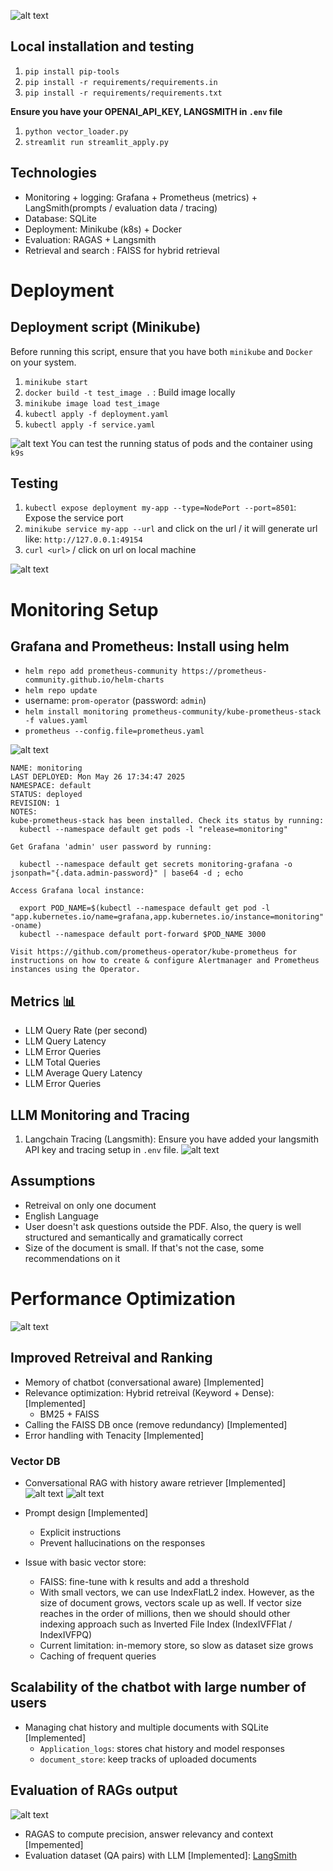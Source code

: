 
![alt text](images/chatbot.png)

## Local installation and testing
1. `pip install pip-tools`
2. `pip install -r requirements/requirements.in`
3. `pip install -r requirements/requirements.txt`

**Ensure you have your OPENAI_API_KEY, LANGSMITH in `.env` file**
1. `python vector_loader.py`
2. `streamlit run streamlit_apply.py`


## Technologies
- Monitoring + logging: Grafana + Prometheus (metrics) + LangSmith(prompts / evaluation data / tracing)
- Database: SQLite
- Deployment: Minikube (k8s) + Docker
- Evaluation: RAGAS + Langsmith
- Retrieval and search : FAISS  for hybrid retrieval 

# Deployment

## Deployment script (Minikube)
Before running this script, ensure that you have both `minikube` and `Docker` on your system.
1. `minikube start`
2. `docker build -t test_image .` : Build image locally
3. `minikube image load test_image`
4. `kubectl apply -f deployment.yaml`
5. `kubectl apply -f service.yaml`

![alt text](images/image.png) You can test the running status of pods and the container using `k9s`


## Testing
1. `kubectl expose deployment my-app --type=NodePort --port=8501`: Expose the service port
2. `minikube service my-app --url` and click on the url / it will generate url like: `http://127.0.0.1:49154`
3. `curl <url>` / click on url on local machine

![alt text](images/streamlit.png)


# Monitoring Setup

## Grafana and Prometheus: Install using helm
- `helm repo add prometheus-community https://prometheus-community.github.io/helm-charts`
- `helm repo update`
- username: `prom-operator` (password: `admin`)
- `helm install monitoring prometheus-community/kube-prometheus-stack -f values.yaml`
- `prometheus --config.file=prometheus.yaml`

![alt text](images/monitoring.png)


```
NAME: monitoring
LAST DEPLOYED: Mon May 26 17:34:47 2025
NAMESPACE: default
STATUS: deployed
REVISION: 1
NOTES:
kube-prometheus-stack has been installed. Check its status by running:
  kubectl --namespace default get pods -l "release=monitoring"

Get Grafana 'admin' user password by running:

  kubectl --namespace default get secrets monitoring-grafana -o jsonpath="{.data.admin-password}" | base64 -d ; echo

Access Grafana local instance:

  export POD_NAME=$(kubectl --namespace default get pod -l "app.kubernetes.io/name=grafana,app.kubernetes.io/instance=monitoring" -oname)
  kubectl --namespace default port-forward $POD_NAME 3000

Visit https://github.com/prometheus-operator/kube-prometheus for instructions on how to create & configure Alertmanager and Prometheus instances using the Operator.
```

## **Metrics 📊**
- LLM Query Rate (per second)
- LLM Query Latency
- LLM Error Queries 
- LLM Total Queries
- LLM Average Query Latency
- LLM Error Queries



## LLM Monitoring and Tracing
1. Langchain Tracing (Langsmith): Ensure you have added your langsmith API key and tracing setup in `.env` file.
![alt text](images/Langchain.png)


## Assumptions
- Retreival on only one document
- English Language
- User doesn't ask questions outside the PDF. Also, the query is well structured and semantically and gramatically correct
- Size of the document is small. If that's not the case, some recommendations on it 


# Performance Optimization
![alt text](images/history_aware_conversation_rag.png)

## Improved Retreival and Ranking
- Memory of chatbot (conversational aware) [Implemented]
- Relevance optimization: Hybrid retreival (Keyword + Dense): [Implemented]
  - BM25 + FAISS 
- Calling the FAISS DB once (remove redundancy) [Implemented]
- Error handling with Tenacity [Implemented]


### Vector DB
- Conversational RAG with history aware retriever [Implemented]
![alt text](images/mem1.png)
![alt text](images/mem2.png)

- Prompt design [Implemented]
  - Explicit instructions
  - Prevent hallucinations on the responses
- Issue with basic vector store: 
  - FAISS: fine-tune with k results and add a threshold
  - With small vectors, we can use IndexFlatL2 index. However, as the size of document grows, vectors scale up as well. If vector size reaches in the order of millions, then we should should other indexing approach such as Inverted File Index (IndexIVFFlat / IndexIVFPQ)
  - Current limitation: in-memory store, so slow as dataset size grows 
  - Caching of frequent queries


## Scalability of the chatbot with large number of users
- Managing chat history and multiple documents with SQLite [Implemented]
  - `Application_logs`: stores chat history and model responses
  - `document_store`: keep tracks of uploaded documents


## Evaluation of RAGs output
![alt text](images/evaluation.png)

- RAGAS to compute precision, answer relevancy and context [Impemented]
- Evaluation dataset (QA pairs) with LLM [Implemented]: [LangSmith](https://smith.langchain.com/o/17793626-1aa2-54bd-9dcf-15281098f4c1/datasets/89ffcf49-c001-401f-970c-862060a3c01f?tab=2)